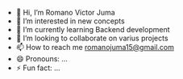 - 👋 Hi, I’m Romano Victor Juma
- 👀 I’m interested in new concepts
- 🌱 I’m currently learning Backend development
- 💞️ I’m looking to collaborate on varius projects
- 📫 How to reach me romanojuma15@gmail.com
- 😄 Pronouns: ...
- ⚡ Fun fact: ...

<!---
TURBGIZZ/TURBGIZZ is a ✨ special ✨ repository because its `README.md` (this file) appears on your GitHub profile.
You can click the Preview link to take a look at your changes.
--->
